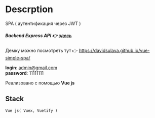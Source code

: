 # Descrption
SPA ( аутентификация через JWT )

##### Backend Express API 👉 [здесь](https://github.com/DavidSulava/BackEndApiExpressWithSessions/tree/jwt-v)

Демку можно посмотреть тут 👉 https://davidsulava.github.io/vue-simple-spa/

__login__: admin@gmail.com\
__password__: 11111111

Реализовано с помощью __Vue js__

## Stack
```
Vue js( Vuex, Vuetify )

```